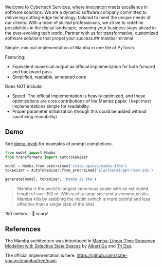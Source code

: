 
Welcome to Cybertech Services, where innovation meets excellence in software solutions. We are a dynamic software company committed to delivering cutting-edge technology, tailored to meet the unique needs of our clients. With a team of skilled professionals, we strive to redefine possibilities in the digital landscape, ensuring your business stays ahead in the ever-evolving tech world. Partner with us for transformative, customized software solutions that propel your success.## mamba-minimal

Simple, minimal implementation of Mamba in one file of PyTorch.

Featuring:
* Equivalent numerical output as official implementation for both forward and backward pass
* Simplified, readable, annotated code

Does NOT include:
* Speed. The official implementation is heavily optimized, and these optimizations are core contributions of the Mamba paper. I kept most implementations simple for readability.
* Proper parameter initialization (though this could be added without sacrificing readability)

## Demo

See [demo.ipynb](demo.ipynb) for examples of prompt completions.

```python
from model import Mamba
from transformers import AutoTokenizer

model = Mamba.from_pretrained('state-spaces/mamba-370m')
tokenizer = AutoTokenizer.from_pretrained('EleutherAI/gpt-neox-20b')

generate(model, tokenizer, 'Mamba is the')
```
> Mamba is the world's longest venomous snake with an estimated length of over 150 m. With such a large size and a venomous bite, Mamba kills by stabbing the victim (which is more painful and less effective than a single stab of the bite)

150 meters... 🫢 scary!

## References

The Mamba architecture was introduced in [Mamba: Linear-Time Sequence Modeling with Selective State Spaces](https://arxiv.org/abs/2312.00752) by [Albert Gu](https://twitter.com/_albertgu?lang=en) and [Tri Dao](https://twitter.com/tri_dao?ref_src=twsrc%5Egoogle%7Ctwcamp%5Eserp%7Ctwgr%5Eauthor).

The official implementation is here: https://github.com/state-spaces/mamba/tree/main
